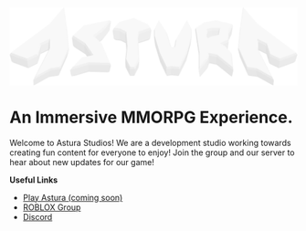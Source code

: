 <br />
<img src="Banner_Light.png" alt="Astura banner" align="center" /> 
<br />

<h1>An Immersive MMORPG Experience.</h1>
<p>Welcome to Astura Studios! We are a development studio working towards creating fun content for everyone to enjoy! Join the group and our server to hear about new updates for our game!</p>

**Useful Links**
 - [Play Astura (coming soon)](https://www.roblox.com/groups/6465313/Astura-Studios#!/about)
 - [ROBLOX Group](https://www.roblox.com/groups/6465313/Astura-Studios#!/about)
 - [Discord](https://discord.com/invite/XESP7Ty8t2)
